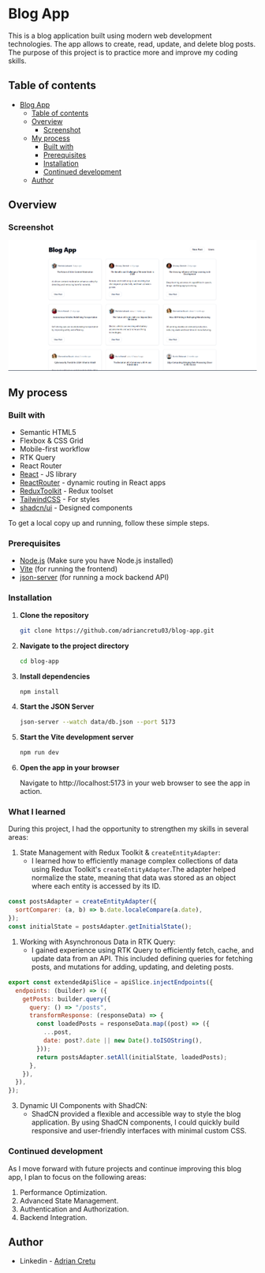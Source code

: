 # Blog App

This is a blog application built using modern web development technologies. The app allows to create, read, update, and delete blog posts. The purpose of this project is to practice more and improve my coding skills.

## Table of contents

- [Blog App](#blog-app)
  - [Table of contents](#table-of-contents)
  - [Overview](#overview)
    - [Screenshot](#screenshot)
  - [My process](#my-process)
    - [Built with](#built-with)
    - [Prerequisites](#prerequisites)
    - [Installation](#installation)
    - [Continued development](#continued-development)
  - [Author](#author)


## Overview

### Screenshot

![](./screenshot.png)

## My process

### Built with

- Semantic HTML5
- Flexbox & CSS Grid
- Mobile-first workflow
- RTK Query
- React Router
- [React](https://reactjs.org/) - JS library
- [ReactRouter](https://reactrouter.com/) - dynamic routing in React apps
- [ReduxToolkit](https://redux-toolkit.js.org/) - Redux toolset
- [TailwindCSS](https://tailwindcss.com) - For styles
- [shadcn/ui](https://ui.shadcn.com/) - Designed components


To get a local copy up and running, follow these simple steps.

### Prerequisites

- [Node.js](https://nodejs.org/) (Make sure you have Node.js installed)
- [Vite](https://vitejs.dev/) (for running the frontend)
- [json-server](https://github.com/typicode/json-server) (for running a mock backend API)


### Installation

1. **Clone the repository**

   ```bash
   git clone https://github.com/adriancretu03/blog-app.git
    ```

2. **Navigate to the project directory**

   ```bash
   cd blog-app
    ```

3. **Install dependencies**

   ```bash
   npm install
    ```

4. **Start the JSON Server**

   ```bash
   json-server --watch data/db.json --port 5173
    ```

5. **Start the Vite development server**

   ```bash
   npm run dev
    ```

6. **Open the app in your browser**

   Navigate to http://localhost:5173 in your web browser to see the app in action.



### What I learned

During this project, I had the opportunity to strengthen my skills in several areas:
1.  State Management with Redux Toolkit & `createEntityAdapter`:
    - I learned how to efficiently manage complex collections of data using Redux Toolkit's `createEntityAdapter`.The adapter helped normalize the state, meaning that data was stored as an object where each entity is accessed by its ID.

```js
const postsAdapter = createEntityAdapter({
  sortComparer: (a, b) => b.date.localeCompare(a.date),
});
const initialState = postsAdapter.getInitialState();
```

1. Working with Asynchronous Data in RTK Query:
    - I gained experience using RTK Query to efficiently fetch, cache, and update data from an API. This included defining queries for fetching posts, and mutations for adding, updating, and deleting posts.

```js
export const extendedApiSlice = apiSlice.injectEndpoints({
  endpoints: (builder) => ({
    getPosts: builder.query({
      query: () => "/posts",
      transformResponse: (responseData) => {
        const loadedPosts = responseData.map((post) => ({
          ...post,
          date: post?.date || new Date().toISOString(),
        }));
        return postsAdapter.setAll(initialState, loadedPosts);
      },
    }),
  }),
});
```

3. Dynamic UI Components with ShadCN:
    - ShadCN provided a flexible and accessible way to style the blog application. By using ShadCN components, I could quickly build responsive and user-friendly interfaces with minimal custom CSS.

### Continued development

As I move forward with future projects and continue improving this blog app, I plan to focus on the following areas:
1.  Performance Optimization.
2.  Advanced State Management.
3.  Authentication and Authorization.
4.  Backend Integration.

## Author

- Linkedin - [Adrian Cretu](https://www.linkedin.com/in/adriancretu03/)

